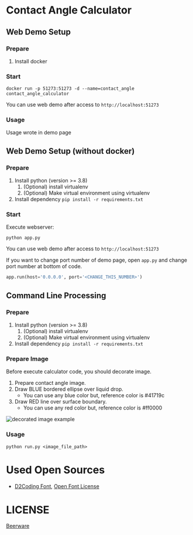 # Contact Angle Calculator

## Web Demo Setup
### Prepare
1. Install docker

### Start
```
docker run -p 51273:51273 -d --name=contact_angle contact_angle_calculator
```
You can use web demo after access to `http://localhost:51273`

### Usage
Usage wrote in demo page

## Web Demo Setup (without docker)
### Prepare
1. Install python (version >= 3.8)
    1. (Optional) install virtualenv
    1. (Optional) Make virtual environment using virtualenv
1. Install dependency `pip install -r requirements.txt`

### Start
Execute webserver:
```
python app.py
```
You can use web demo after access to `http://localhost:51273`

If you want to change port number of demo page, open `app.py` and change port number at bottom of code.
```python
app.run(host='0.0.0.0', port='<CHANGE_THIS_NUMBER>')
```

## Command Line Processing
### Prepare
1. Install python (version >= 3.8)
    1. (Optional) install virtualenv
    1. (Optional) Make virtual environment using virtualenv
1. Install dependency `pip install -r requirements.txt`

### Prepare Image
Before execute calculator code, you should decorate image.
1. Prepare contact angle image.
1. Draw BLUE bordered ellipse over liquid drop.
    * You can use any blue color but, reference color is #41719c
1. Draw RED line over surface boundary.
    * You can use any red color but, reference color is #ff0000

![decorated image example](https://user-images.githubusercontent.com/8157830/111880792-d2662d00-89f0-11eb-9b75-02133837f225.png)

### Usage
```
python run.py <image_file_path>
```

# Used Open Sources
* [D2Coding Font](https://github.com/naver/d2codingfont), [Open Font License](https://github.com/naver/d2codingfont/wiki/Open-Font-License)

# LICENSE
[Beerware](https://github.com/crmin/surface_tension_angle/blob/master/LICENSE)